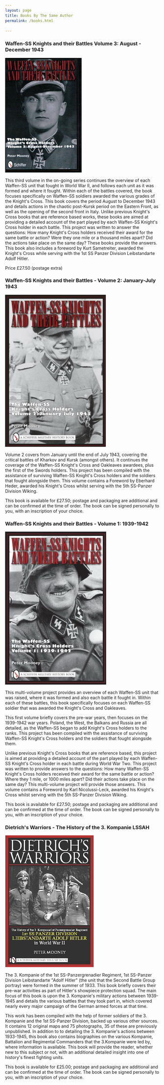 ```yaml
---
layout: page
title: Books By The Same Author
permalink: /books.html

---
```


<h3>Waffen-SS Knights and their Battles Volume 3: August - December 1943</h3>
<img src="./assets/knights3.jpg" alt="Waffen-SS Knights and their Battles Volume 3" class="books" />

<p>This third volume in the on-going series continues the overview of each Waffen-SS unit that fought in World War II, and follows each unit as it was formed and where it fought. Within each of the battles covered, the book focuses specifically on Waffen-SS soldiers awarded the various grades of the Knight's Cross. This book covers the period August to December 1943 and details actions in the chaotic post-Kursk period on the Eastern Front, as well as the opening of the second front in Italy. Unlike previous Knight's Cross books that are reference based works, these books are aimed at providing a detailed account of the part played by each Waffen-SS Knight's Cross holder in each battle. This project was written to answer the questions: How many Knight's Cross holders received their award for the same battle or action? Were they one mile or a thousand miles apart? Did the actions take place on the same day? These books provide the answers. This book also includes a foreword by Kurt Sametreiter, awarded the Knight's Cross while serving with the 1st SS Panzer Division Leibstandarte Adolf Hitler.</p>
<p>Price &pound;27.50 (postage extra) </p>

<h3>Waffen-SS Knights and their Battles - Volume 2: January-July 1943</h3>
<img src="./assets/knights2.jpg" alt="Waffen-SS Knights and their Battles Volume 2" class="books" />



<p>Volume 2 covers from January until the end of July 1943, covering the critical battles of Kharkov and Kursk (amongst others). It continues the coverage of the Waffen-SS Knight's Cross and Oakleaves awardees, plus the first of the Swords holders. This project has been compiled with the assistance of surviving Waffen-SS Knight's Cross holders and the soldiers that fought alongside them. This volume contains a Foreword by Eberhard Heder, awarded his Knight's Cross whilst serving with the 5th SS-Panzer Division Wiking.</p>
<p>This book is available for &pound;27.50; postage and packaging are additional and can be confirmed at the time of order. The book can be signed personally to you, with an inscription of your choice.</p>

<h3>Waffen-SS Knights and their Battles - Volume 1: 1939-1942</h3>
<img src="./assets/knights1.jpg" alt="Waffen-SS Knights and their Battles Volume 1" class="books" />


<p>This multi-volume project provides an overview of each Waffen-SS unit that was raised, where it was formed and also each battle it fought in. Within each of these battles, this book specifically focuses on each Waffen-SS soldier that was awarded the Knight's Cross and Oakleaves.</p>

<p>This first volume briefly covers the pre-war years, then focuses on the 1939-1942 war years. Poland, the West, the Balkans and Russia are all detailed, as the Waffen-SS began to add Knight's Cross holders to the ranks. This project has been compiled with the assistance of surviving Waffen-SS Knight's Cross holders and the soldiers that fought alongside them.</p>

<p>Unlike previous Knight's Cross books that are reference based, this project is aimed at providing a detailed account of the part played by each Waffen-SS Knight's Cross holder in each battle during World War Two. This project was written to provide answers to the questions: How many Waffen-SS Knight's Cross holders received their award for the same battle or action? Where they 1 mile, or 1000 miles apart? Did their actions take place on the same day? This multi-volume project will provide those answers. This volume contains a Foreword by Karl Nicolussi-Leck, awarded his Knight's Cross whilst serving with the 5th SS-Panzer Division Wiking.</p>

<p>This book is available for &pound;27.50; postage and packaging are additional and can be confirmed at the time of order. The book can be signed personally to you, with an inscription of your choice.</p>

<h3>Dietrich's Warriors - The History of the 3. Kompanie LSSAH</h3>
<img src="./assets/dwarriors.jpg" alt="Dietrich's Warriors - The History of the 3. Kompanie LSSAH" class="books" />

<p>The 3. Kompanie of the 1st SS-Panzergrenadier Regiment, 1st SS-Panzer Division Leibstandarte "Adolf Hitler" (the unit that the Second Battle Group portray) were formed in the summer of 1933. This book briefly covers their pre-war activities as part of Hitler's showpiece protection squad. The main focus of this book is upon the 3. Kompanie's military actions between 1939-1945 and details the various battles that they took part in, which covered nearly every major campaign of the German armed forces at that time.</p>

<p>This work has been compiled with the help of former soldiers of the 3. Kompanie and the 1st SS-Panzer Division, backed up various other sources. It contains 12 original maps and 75 photographs, 35 of these are previously unpublished. In addition to to detailing the 3. Kompanie's actions between 1933-1945, this book also contains biographies on the various Kompanie, Battalion and Regimental Commanders that the 3.Kompanie were led by, where information is available. This book will provide the reader, whether new to this subject or not, with an additional detailed insight into one of history's finest fighting units.</p>

<p>This book is available for &pound;25.00; postage and packaging are additional and can be confirmed at the time of order. The book can be signed personally to you, with an inscription of your choice.</p>
